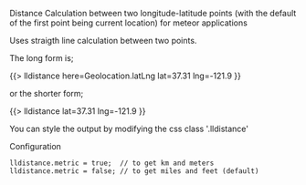 Distance Calculation between two longitude-latitude points (with the default of the first point being current location) for meteor applications

Uses straigth line calculation between two points.

The long form is;

  {{> lldistance here=Geolocation.latLng lat=37.31 lng=-121.9 }}

or the shorter form;

  {{> lldistance lat=37.31 lng=-121.9 }}


You can style the output by modifying the css class '.lldistance'

Configuration

	lldistance.metric = true;  // to get km and meters
	lldistance.metric = false; // to get miles and feet (default)
